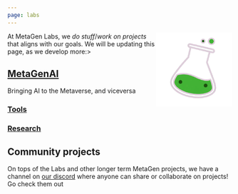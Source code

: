 ```yaml
---
page: labs
---
```


<img alt="metagen labs logo" src="img/beaker_logo.png" width="170px" style="float:right;"/>

At MetaGen Labs, we *do stuff*/*work on projects* that aligns with our goals. We will be updating this page, as we develop more:>


## [MetaGenAI](/ai)

Bringing AI to the Metaverse, and viceversa
                                                                                        
### [Tools](/tools)

### [Research](/research)

## Community projects

On tops of the Labs and other longer term MetaGen projects, we have a channel on [our discord](/discord) where anyone can share or collaborate on projects! Go check them out
